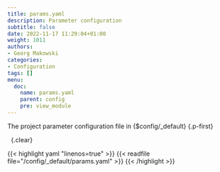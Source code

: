 ```yaml
---
title: params.yaml
description: Parameter configuration
subtitle: false
date: 2022-11-17 11:29:04+01:00
weight: 1011
authors:
- Georg Makowski
categories:
- Configuration
tags: []
menu:
  doc:
    name: params.yaml
    parent: config
    pre: view_module
---
```


The project parameter configuration file in {$config/_default}
{.p-first} <!--more-->

&nbsp;
{.clear}

{{< highlight yaml "linenos=true" >}}
{{< readfile file="/config/_default/params.yaml" >}}
{{< /highlight >}}
